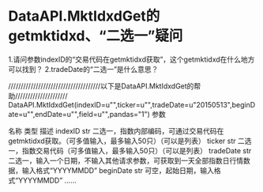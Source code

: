 # DataAPI.MktIdxdGet的getmktidxd、“二选一”疑问

1.请问参数indexID的“交易代码在getmktidxd获取”，这个getmktidxd在什么地方可以找到？
2.tradeDate的“二选一”是什么意思？


/////////////////////////////////////以下是DataAPI.MktIdxdGet的帮助/////////////////////
DataAPI.MktIdxdGet(indexID=u"",ticker=u"",tradeDate=u"20150513",beginDate=u"",endDate=u"",field=u"",pandas="1")
参数

名称	类型	描述
indexID	str	二选一，指数内部编码，可通过交易代码在getmktidxd获取。（可多值输入，最多输入50只）（可以是列表）
ticker	str	二选一，指数交易代码（可多值输入，最多输入50只）（可以是列表）
tradeDate	str	二选一，输入一个日期，不输入其他请求参数，可获取到一天全部指数日行情数据，输入格式“YYYYMMDD”
beginDate	str	可空，起始日期，输入格式“YYYYMMDD”
......